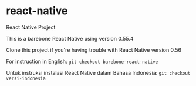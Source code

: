 # react-native
React Native Project

This is a barebone React Native using version 0.55.4

Clone this project if you're having trouble with React Native version 0.56

For instruction in English: 
`git checkout barebone-react-native`

Untuk instruksi instalasi React Native dalam Bahasa Indonesia: 
`git checkout versi-indonesia`